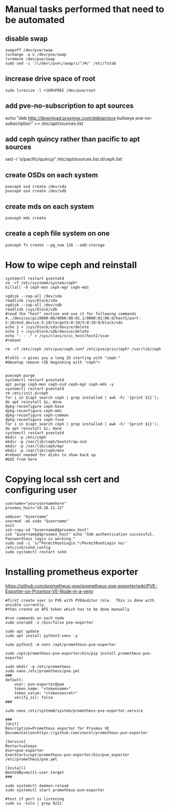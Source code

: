 # Manual tasks performed that need to be automated
## disable swap

```
swapoff /dev/pve/swap
lvchange -a n /dev/pve/swap
lvremove /dev/pve/swap
sudo sed -i '/\/dev\/pve\/swap/s/^/#/' /etc/fstab
```

## increase drive space of root
```
sudo lvresize -l +100%FREE /dev/pve/root
```
## add pve-no-subscription to apt sources
echo "deb http://download.proxmox.com/debian/pve bullseye pve-no-subscription" >> /etc/apt/sources.list

## add ceph quincy rather than pacific to apt sources
sed -i 's/pacific/quincy/' /etc/apt/sources.list.d/ceph.list

## create OSDs on each system
```
pveceph osd create /dev/sda
pveceph osd create /dev/sdb
```

## create mds on each system
```
pveceph mds create
```

## create a ceph file system on one
```
pveceph fs create --pg_num 128 --add-storage
```

# How to wipe ceph and reinstall

```
systemctl restart pvestatd
rm -rf /etc/systemd/system/ceph*
killall -9 ceph-mon ceph-mgr ceph-mds

sgdisk --zap-all /dev/sda
readlink /sys/block/sda
sgdisk --zap-all /dev/sdb
readlink /sys/block/sdb
#read the "host" section and use it for following commands
#../devices/pci0000:00/0000:00:01.1/0000:01:00.0/host5/port-5:10/end_device-5:10/target5:0:10/5:0:10:0/block/sdx
echo 1 > /sys/block/sda/device/delete
echo 1 > /sys/block/sdb/device/delete
echo "- - -" > /sys/class/scsi_host/host2/scan
#reboot

rm -rf /etc/ceph /etc/pve/ceph.conf /etc/pve/priv/ceph* /var/lib/ceph

#lsblk -> gives you a long ID starting with "ceph-"
#dmsetup remove <ID beginning with "ceph">


pveceph purge
systemctl restart pvestatd
apt purge ceph-mon ceph-osd ceph-mgr ceph-mds -y
systemctl restart pvestatd
rm /etc/init.d/ceph
for i in $(apt search ceph | grep installed | awk -F/ '{print $1}'); do apt reinstall $i; done
dpkg-reconfigure ceph-base
dpkg-reconfigure ceph-mds
dpkg-reconfigure ceph-common
dpkg-reconfigure ceph-fuse
for i in $(apt search ceph | grep installed | awk -F/ '{print $1}'); do apt reinstall $i; done
systemctl restart pvestatd
mkdir -p /etc/ceph
mkdir -p /var/lib/ceph/bootstrap-osd
mkdir -p /var/lib/ceph/mgr
mkdir -p /var/lib/ceph/mon
#reboot needed for disks to show back up
#GUI from here
```

# Copying local ssh cert and configuring user

```
username="yourusernamehere"
proxmox_host="10.10.11.12"

adduser "$username"
usermod -aG sudo "$username"
exit
ssh-copy-id "$username@$proxmox_host"
ssh "$username@$proxmox_host" echo "SSH authentication successful. Passwordless login is working."
sudo sed -i 's/^PermitRootLogin.*/PermitRootLogin no/' /etc/ssh/sshd_config
sudo systemctl restart sshd
```

# Installing prometheus exporter
https://github.com/prometheus-pve/prometheus-pve-exporter/wiki/PVE-Exporter-on-Proxmox-VE-Node-in-a-venv
```
#first create user in PVE with PVEAuditor role.  This is done with ansible currently.
#then create an API token which has to be done manually

#run commands on each node
sudo useradd -s /bin/false pve-exporter

sudo apt update
sudo apt install python3-venv -y

sudo python3 -m venv /opt/prometheus-pve-exporter

sudo /opt/prometheus-pve-exporter/bin/pip install prometheus-pve-exporter

sudo mkdir -p /etc/prometheus
sudo nano /etc/prometheus/pve.yml
###
default:
    user: pve-exporter@pam
    token_name: "<tokenname>"
    token_value: "<tokensecret>"
    verify_ssl: false
###

sudo nano /etc/systemd/system/prometheus-pve-exporter.service

###
[Unit]
Description=Prometheus exporter for Proxmox VE
Documentation=https://github.com/znerol/prometheus-pve-exporter

[Service]
Restart=always
User=pve-exporter
ExecStart=/opt/prometheus-pve-exporter/bin/pve_exporter /etc/prometheus/pve.yml

[Install]
WantedBy=multi-user.target
###

sudo systemctl daemon-reload
sudo systemctl start prometheus-pve-exporter

#test if port is listening
sudo ss -tuln | grep 9221
```
